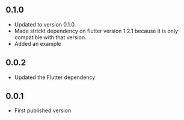 ## 0.1.0
* Updated to version 0.1.0.
* Made strickt dependency on flutter version 1.2.1 because it is only compatible with that version.
* Added an example

## 0.0.2
* Updated the Flutter dependency

## 0.0.1

* First published version
